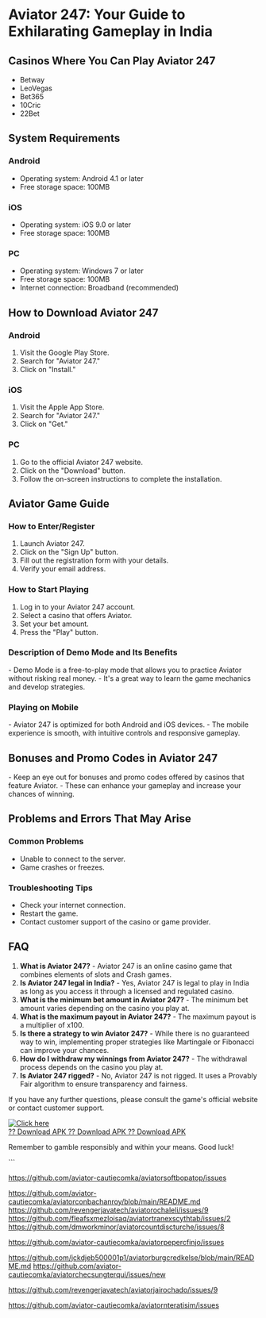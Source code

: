# Aviator 247: Your Guide to Exhilarating Gameplay in India

## Casinos Where You Can Play Aviator 247

-   Betway
-   LeoVegas
-   Bet365
-   10Cric
-   22Bet

## System Requirements

### Android

-   Operating system: Android 4.1 or later
-   Free storage space: 100MB

### iOS

-   Operating system: iOS 9.0 or later
-   Free storage space: 100MB

### PC

-   Operating system: Windows 7 or later
-   Free storage space: 100MB
-   Internet connection: Broadband (recommended)

## How to Download Aviator 247

### Android

1.  Visit the Google Play Store.
2.  Search for "Aviator 247."
3.  Click on "Install."

### iOS

1.  Visit the Apple App Store.
2.  Search for "Aviator 247."
3.  Click on "Get."

### PC

1.  Go to the official Aviator 247 website.
2.  Click on the "Download" button.
3.  Follow the on-screen instructions to complete the installation.

## Aviator Game Guide

### How to Enter/Register

1.  Launch Aviator 247.
2.  Click on the "Sign Up" button.
3.  Fill out the registration form with your details.
4.  Verify your email address.

### How to Start Playing

1.  Log in to your Aviator 247 account.
2.  Select a casino that offers Aviator.
3.  Set your bet amount.
4.  Press the "Play" button.

### Description of Demo Mode and Its Benefits

\- Demo Mode is a free-to-play mode that allows you to practice Aviator
without risking real money. - It\'s a great way to learn the game
mechanics and develop strategies.

### Playing on Mobile

\- Aviator 247 is optimized for both Android and iOS devices. - The
mobile experience is smooth, with intuitive controls and responsive
gameplay.

## Bonuses and Promo Codes in Aviator 247

\- Keep an eye out for bonuses and promo codes offered by casinos that
feature Aviator. - These can enhance your gameplay and increase your
chances of winning.

## Problems and Errors That May Arise

### Common Problems

-   Unable to connect to the server.
-   Game crashes or freezes.

### Troubleshooting Tips

-   Check your internet connection.
-   Restart the game.
-   Contact customer support of the casino or game provider.

## FAQ

1.  **What is Aviator 247?** - Aviator 247 is an online casino game that
    combines elements of slots and Crash games.
2.  **Is Aviator 247 legal in India?** - Yes, Aviator 247 is legal to
    play in India as long as you access it through a licensed and
    regulated casino.
3.  **What is the minimum bet amount in Aviator 247?** - The minimum bet
    amount varies depending on the casino you play at.
4.  **What is the maximum payout in Aviator 247?** - The maximum payout
    is a multiplier of x100.
5.  **Is there a strategy to win Aviator 247?** - While there is no
    guaranteed way to win, implementing proper strategies like
    Martingale or Fibonacci can improve your chances.
6.  **How do I withdraw my winnings from Aviator 247?** - The withdrawal
    process depends on the casino you play at.
7.  **Is Aviator 247 rigged?** - No, Aviator 247 is not rigged. It uses
    a Provably Fair algorithm to ensure transparency and fairness.

If you have any further questions, please consult the game\'s official
website or contact customer support.

[![Click
here](https://readscoops.com/wp-content/uploads/2023/03/Readscoop-aviator-1-1.jpg)](https://traff.sbs/deff?key=aviator+247)\
[?? Download APK ?? Download APK ?? Download
APK](https://traff.sbs/deff?key=aviator+247)

Remember to gamble responsibly and within your means. Good luck!

\`\`\`

https://github.com/aviator-cautiecomka/aviatorsoftbopatop/issues

https://github.com/aviator-cautiecomka/aviatorconbachanroy/blob/main/README.md
https://github.com/revengerjavatech/aviatorochaleli/issues/9
https://github.com/fleafsxmezloisaq/aviatortranexscythtab/issues/2
https://github.com/dmworkminor/aviatorcountdiscturche/issues/8

https://github.com/aviator-cautiecomka/aviatorpepercfinjo/issues

https://github.com/jckdjeb500001p1/aviatorburgcredkelse/blob/main/README.md
https://github.com/aviator-cautiecomka/aviatorchecsungterqui/issues/new

https://github.com/revengerjavatech/aviatorjairochado/issues/9

https://github.com/aviator-cautiecomka/aviatornteratisim/issues
